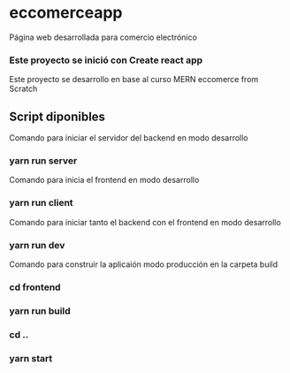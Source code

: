 # eccomerceapp
Página web desarrollada para comercio electrónico

### Este proyecto se inició con Create react app

Este proyecto se desarrollo en base al curso MERN  eccomerce from Scratch

## Script diponibles

Comando para iniciar el servidor del backend en modo desarrollo
### yarn run server

Comando para inicia el frontend  en modo desarrollo
### yarn run client

Comando para iniciar tanto el backend con el frontend en modo desarrollo
### yarn run dev

Comando para construir la aplicaión modo producción en la carpeta build
### cd frontend
### yarn run build
### cd ..
### yarn start
